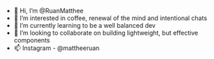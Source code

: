 - 👋 Hi, I’m @RuanMatthee
- 👀 I’m interested in coffee, renewal of the mind and intentional chats
- 🌱 I’m currently learning to be a well balanced dev
- 💞️ I’m looking to collaborate on building lightweight, but effective components
- 📫 Instagram - @mattheeruan

<!---
RuanMatthee/RuanMatthee is a ✨ special ✨ repository because its `README.md` (this file) appears on your GitHub profile.
You can click the Preview link to take a look at your changes.
--->
